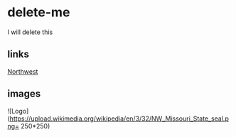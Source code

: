 # delete-me
I will delete this
## links

[Northwest](https://wwww.nwmissouri.edu)
## images
![Logo](https://upload.wikimedia.org/wikipedia/en/3/32/NW_Missouri_State_seal.png= 250*250)


